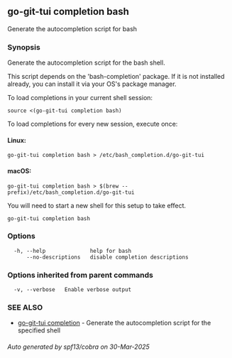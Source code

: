 ## go-git-tui completion bash

Generate the autocompletion script for bash

### Synopsis

Generate the autocompletion script for the bash shell.

This script depends on the 'bash-completion' package.
If it is not installed already, you can install it via your OS's package manager.

To load completions in your current shell session:

	source <(go-git-tui completion bash)

To load completions for every new session, execute once:

#### Linux:

	go-git-tui completion bash > /etc/bash_completion.d/go-git-tui

#### macOS:

	go-git-tui completion bash > $(brew --prefix)/etc/bash_completion.d/go-git-tui

You will need to start a new shell for this setup to take effect.


```
go-git-tui completion bash
```

### Options

```
  -h, --help              help for bash
      --no-descriptions   disable completion descriptions
```

### Options inherited from parent commands

```
  -v, --verbose   Enable verbose output
```

### SEE ALSO

* [go-git-tui completion](git-tui_completion.md)	 - Generate the autocompletion script for the specified shell

###### Auto generated by spf13/cobra on 30-Mar-2025
